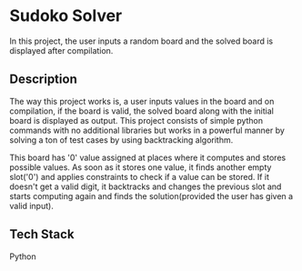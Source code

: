 
# Sudoko Solver

In this project, the user inputs a random board and the solved board is displayed after compilation.

## Description

The way this project works is, a user inputs values in the board and on compilation, if the board is valid, the solved board along with the initial board is displayed as output. This project consists of simple python commands with no additional libraries but works in a powerful manner by solving a ton of test cases by using backtracking algorithm. 

This board has '0' value assigned at places where it computes and stores possible values. As soon as it stores one value, it finds another empty slot('0') and applies constraints to check if a value can be stored. If it doesn't get a valid digit, it backtracks and changes the previous slot and starts computing again and finds the solution(provided the user has given a valid input).     



## Tech Stack

Python



